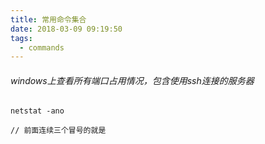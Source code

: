 ```yaml
---
title: 常用命令集合
date: 2018-03-09 09:19:50
tags:
  - commands
---
```

###### windows上查看所有端口占用情况，包含使用ssh连接的服务器
```
netstat -ano

// 前面连续三个冒号的就是
```
